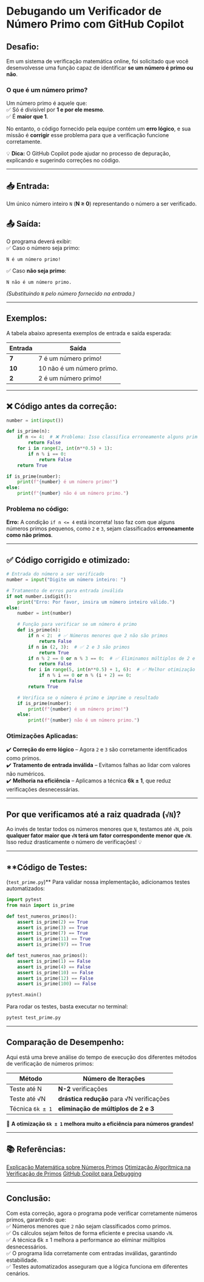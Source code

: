 # **Debugando um Verificador de Número Primo com GitHub Copilot**  

## **Desafio:**  
Em um sistema de verificação matemática online, foi solicitado que você desenvolvesse uma função capaz de identificar **se um número é primo ou não**.  

### **O que é um número primo?**  
Um número primo é aquele que:  
✅ Só é divisível por **1 e por ele mesmo**.  
✅ É **maior que 1**.  

No entanto, o código fornecido pela equipe contém um **erro lógico**, e sua missão é **corrigir** esse problema para que a verificação funcione corretamente.  

💡 **Dica:** O GitHub Copilot pode ajudar no processo de depuração, explicando e sugerindo correções no código.  

---

## 📥 **Entrada:**

Um único número inteiro `N` (**N ≥ 0**) representando o número a ser verificado.  

## 📤 **Saída:**

O programa deverá exibir:  
✅ Caso o número seja primo:  
   ```
   N é um número primo!
   ```  
✅ Caso **não seja primo**:  
   ```
   N não é um número primo.
   ```  
_(Substituindo `N` pelo número fornecido na entrada.)_  

---

## **Exemplos:**

A tabela abaixo apresenta exemplos de entrada e saída esperada:

| Entrada | Saída |
|---------|------|
| **7**   | 7 é um número primo! |
| **10**  | 10 não é um número primo. |
| **2**   | 2 é um número primo! |

---

## ❌ **Código antes da correção:**

```python
number = int(input())

def is_prime(n):
    if n <= 4:  # ❌ Problema: Isso classifica erroneamente alguns primos
        return False
    for i in range(2, int(n**0.5) + 1):
        if n % i == 0:
            return False
    return True

if is_prime(number):
    print(f"{number} é um número primo!")
else:
    print(f"{number} não é um número primo.")
```
### **Problema no código:**

 **Erro:** A condição `if n <= 4` está incorreta! Isso faz com que alguns números primos pequenos, como `2` e `3`, sejam classificados **erroneamente como não primos**.  

---

## ✅ **Código corrigido e otimizado:**

```python
# Entrada do número a ser verificado
number = input("Digite um número inteiro: ")

# Tratamento de erros para entrada inválida
if not number.isdigit():
    print("Erro: Por favor, insira um número inteiro válido.")
else:
    number = int(number)

    # Função para verificar se um número é primo
    def is_prime(n):
        if n < 2:  # ✅ Números menores que 2 não são primos
            return False
        if n in (2, 3):  # ✅ 2 e 3 são primos
            return True
        if n % 2 == 0 or n % 3 == 0:  # ✅ Eliminamos múltiplos de 2 e 3
            return False
        for i in range(5, int(n**0.5) + 1, 6):  # ✅ Melhor otimização com passo de 6k ± 1
            if n % i == 0 or n % (i + 2) == 0:
                return False
        return True

    # Verifica se o número é primo e imprime o resultado
    if is_prime(number):
        print(f"{number} é um número primo!")
    else:
        print(f"{number} não é um número primo.")
```
### **Otimizações Aplicadas:**

✔️ **Correção do erro lógico** – Agora `2` e `3` são corretamente identificados como primos.  
✔️ **Tratamento de entrada inválida** – Evitamos falhas ao lidar com valores não numéricos.  
✔️ **Melhoria na eficiência** – Aplicamos a técnica **6k ± 1**, que reduz verificações desnecessárias.  

---

## **Por que verificamos até a raiz quadrada (`√N`)?**

Ao invés de testar todos os números menores que `N`, testamos até `√N`, pois **qualquer fator maior que `√N` terá um fator correspondente menor que `√N`**. Isso reduz drasticamente o número de verificações! 💡  

---

## **Código de Testes: 

(`test_prime.py`)**
Para validar nossa implementação, adicionamos testes automatizados:

```python
import pytest
from main import is_prime

def test_numeros_primos():
    assert is_prime(2) == True
    assert is_prime(3) == True
    assert is_prime(7) == True
    assert is_prime(11) == True
    assert is_prime(97) == True

def test_numeros_nao_primos():
    assert is_prime(1) == False
    assert is_prime(4) == False
    assert is_prime(10) == False
    assert is_prime(12) == False
    assert is_prime(100) == False

pytest.main()
```
Para rodar os testes, basta executar no terminal:  
```bash
pytest test_prime.py
```

---

## **Comparação de Desempenho:**

Aqui está uma breve análise do tempo de execução dos diferentes métodos de verificação de números primos:

| Método | Número de Iterações |
|--------|--------------------|
| Teste até N | **N-2** verificações |
| Teste até √N | **drástica redução** para √N verificações |
| Técnica `6k ± 1` | **eliminação de múltiplos de 2 e 3** |

🔹 **A otimização `6k ± 1` melhora muito a eficiência para números grandes!**  

---

## 📚 **Referências:**

 [Explicação Matemática sobre Números Primos](https://www.khanacademy.org/math/algebra/x2f8bb11595b61c86:factorization/x2f8bb11595b61c86:prime-numbers/v/prime-numbers)
 [Otimização Algorítmica na Verificação de Primos](https://www.geeksforgeeks.org/efficient-prime-number-testing/)
 [GitHub Copilot para Debugging](https://github.com/features/copilot)

---

## **Conclusão:**

Com esta correção, agora o programa pode verificar corretamente números primos, garantindo que:  
✅ Números menores que `2` não sejam classificados como primos.  
✅ Os cálculos sejam feitos de forma eficiente e precisa usando `√N`.  
✅ A técnica 6k ± 1 melhora a performance ao eliminar múltiplos desnecessários.  
✅ O programa lida corretamente com entradas inválidas, garantindo estabilidade.  
✅ Testes automatizados asseguram que a lógica funciona em diferentes cenários. 
